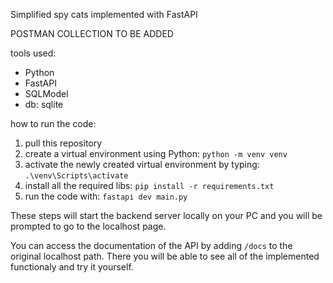 Simplified spy cats implemented with FastAPI 

POSTMAN COLLECTION TO BE ADDED

tools used:
- Python
- FastAPI
- SQLModel
- db: sqlite

how to run the code:
1. pull this repository
2. create a virtual environment using Python: `python -m venv venv`
3. activate the newly created virtual environment by typing:  `.\venv\Scripts\activate`
4. install all the required libs: `pip install -r requirements.txt`
5. run the code with: `fastapi dev main.py`

These steps will start the backend server locally on your PC and you will be prompted to go to the localhost page. 

You can access the documentation of the API by adding `/docs` to the original localhost path. There you will be able to see all of the implemented functionaly and try it yourself. 

